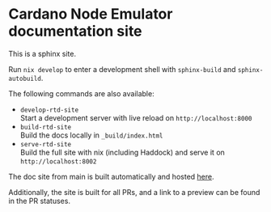 # Cardano Node Emulator documentation site

This is a sphinx site.

Run `nix develop` to enter a development shell with `sphinx-build` and `sphinx-autobuild`.

The following commands are also available:

- `develop-rtd-site`          
  Start a development server with live reload on `http://localhost:8000`
- `build-rtd-site`             
  Build the docs locally in `_build/index.html`
- `serve-rtd-site`   
  Build the full site with nix (including Haddock) and serve it on `http://localhost:8002`

The doc site from main is built automatically and hosted [here](https://cardano-node-emulator.readthedocs.io/en/latest).

Additionally, the site is built for all PRs, and a link to a preview can be found in the PR statuses.
